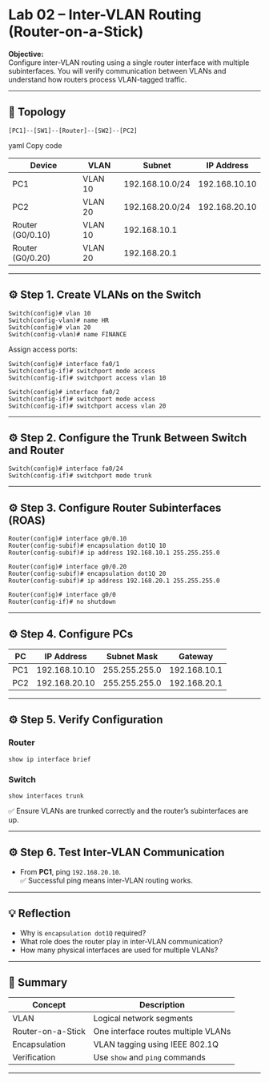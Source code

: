 # Lab 02 – Inter-VLAN Routing (Router-on-a-Stick)

**Objective:**  
Configure inter-VLAN routing using a single router interface with multiple subinterfaces. You will verify communication between VLANs and understand how routers process VLAN-tagged traffic.

---

## 🧩 Topology
```
[PC1]--[SW1]--[Router]--[SW2]--[PC2]
```
yaml
Copy code

| Device | VLAN | Subnet | IP Address |
|---------|------|---------|-------------|
| PC1 | VLAN 10 | 192.168.10.0/24 | 192.168.10.10 |
| PC2 | VLAN 20 | 192.168.20.0/24 | 192.168.20.10 |
| Router (G0/0.10) | VLAN 10 | 192.168.10.1 |
| Router (G0/0.20) | VLAN 20 | 192.168.20.1 |

---

## ⚙️ Step 1. Create VLANs on the Switch

```
Switch(config)# vlan 10
Switch(config-vlan)# name HR
Switch(config)# vlan 20
Switch(config-vlan)# name FINANCE
```
Assign access ports:
```
Switch(config)# interface fa0/1
Switch(config-if)# switchport mode access
Switch(config-if)# switchport access vlan 10

Switch(config)# interface fa0/2
Switch(config-if)# switchport mode access
Switch(config-if)# switchport access vlan 20
```
---

## ⚙️ Step 2. Configure the Trunk Between Switch and Router

```
Switch(config)# interface fa0/24
Switch(config-if)# switchport mode trunk
```
---

## ⚙️ Step 3. Configure Router Subinterfaces (ROAS)
```
Router(config)# interface g0/0.10
Router(config-subif)# encapsulation dot1Q 10
Router(config-subif)# ip address 192.168.10.1 255.255.255.0

Router(config)# interface g0/0.20
Router(config-subif)# encapsulation dot1Q 20
Router(config-subif)# ip address 192.168.20.1 255.255.255.0

Router(config)# interface g0/0
Router(config-if)# no shutdown
```
---

## ⚙️ Step 4. Configure PCs

| PC | IP Address | Subnet Mask | Gateway |
|----|-------------|-------------|----------|
| PC1 | 192.168.10.10 | 255.255.255.0 | 192.168.10.1 |
| PC2 | 192.168.20.10 | 255.255.255.0 | 192.168.20.1 |

---

## ⚙️ Step 5. Verify Configuration

### Router
```
show ip interface brief
```
### Switch
```
show interfaces trunk
```
✅ Ensure VLANs are trunked correctly and the router’s subinterfaces are up.

---

## ⚙️ Step 6. Test Inter-VLAN Communication

- From **PC1**, ping `192.168.20.10`.  
✅ Successful ping means inter-VLAN routing works.

---

## 💡 Reflection

- Why is `encapsulation dot1Q` required?  
- What role does the router play in inter-VLAN communication?  
- How many physical interfaces are used for multiple VLANs?

---

## 🧭 Summary

| Concept | Description |
|----------|--------------|
| VLAN | Logical network segments |
| Router-on-a-Stick | One interface routes multiple VLANs |
| Encapsulation | VLAN tagging using IEEE 802.1Q |
| Verification | Use `show` and `ping` commands |

---
